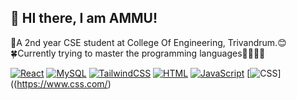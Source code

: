 ## 👋 HI there, I am AMMU!


📖A 2nd year CSE student at College Of Engineering, Trivandrum.😊<br>
🍀Currently trying to master the programming languages👩‍💻👩‍💻<br>



[![React](https://img.shields.io/badge/React-18.x-61DAFB.svg?logo=react)](https://reactjs.org/)
[![MySQL](https://img.shields.io/badge/MySQL-8.x-4479A1.svg?logo=mysql&logoColor=white)](https://www.mysql.com/)
[![TailwindCSS](https://img.shields.io/badge/Tailwind-3.x-38B2AC.svg?logo=tailwind-css&logoColor=white)](https://tailwindcss.com/)
[![HTML](https://img.shields.io/badge/HTML-8A2BE2)](https://html.com/)
[![JavaScript](https://img.shields.io/badge/logo-javascript-blue?logo=javascript)](https://www.javascript.com/)
[![CSS](https://img.shields.io/badge/CSS-8A2BE2)]((https://www.css.com/)
